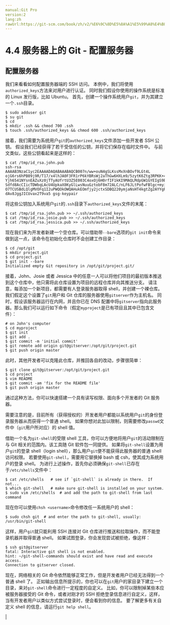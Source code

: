 ```yaml
---
manual:Git Pro
version:2
lang:zh
rawUrl:https://git-scm.com/book/zh/v2/%E6%9C%8D%E5%8A%A1%E5%99%A8%E4%B8%8A%E7%9A%84-Git-%E9%85%8D%E7%BD%AE%E6%9C%8D%E5%8A%A1%E5%99%A8
---
```



# 4.4 服务器上的 Git - 配置服务器

## 配置服务器<a name="r_setting_up_server"></a>


我们来看看如何配置服务器端的 SSH 访问。 本例中，我们将使用`authorized_keys`方法来对用户进行认证。 同时我们假设你使用的操作系统是标准的 Linux 发行版，比如 Ubuntu。 首先，创建一个操作系统用户`git`，并为其建立一个`.ssh`目录。



```
$ sudo adduser git
$ su git
$ cd
$ mkdir .ssh && chmod 700 .ssh
$ touch .ssh/authorized_keys && chmod 600 .ssh/authorized_keys
```




接着，我们需要为系统用户`git`的`authorized_keys`文件添加一些开发者 SSH 公钥。 假设我们已经获得了若干受信任的公钥，并将它们保存在临时文件中。 与前文类似，这些公钥看起来是这样的：



```
$ cat /tmp/id_rsa.john.pub
ssh-rsa AAAAB3NzaC1yc2EAAAADAQABAAABAQCB007n/ww+ouN4gSLKssMxXnBOvf9LGt4L
ojG6rs6hPB09j9R/T17/x4lhJA0F3FR1rP6kYBRsWj2aThGw6HXLm9/5zytK6Ztg3RPKK+4k
Yjh6541NYsnEAZuXz0jTTyAUfrtU3Z5E003C4oxOj6H0rfIF1kKI9MAQLMdpGW1GYEIgS9Ez
Sdfd8AcCIicTDWbqLAcU4UpkaX8KyGlLwsNuuGztobF8m72ALC/nLF6JLtPofwFBlgc+myiv
O7TCUSBdLQlgMVOFq1I2uPWQOkOWQAHukEOmfjy2jctxSDBQ220ymjaNsHT4kgtZg2AYYgPq
dAv8JggJICUvax2T9va5 gsg-keypair
```




将这些公钥加入系统用户`git`的`.ssh`目录下`authorized_keys`文件的末尾：



```
$ cat /tmp/id_rsa.john.pub >> ~/.ssh/authorized_keys
$ cat /tmp/id_rsa.josie.pub >> ~/.ssh/authorized_keys
$ cat /tmp/id_rsa.jessica.pub >> ~/.ssh/authorized_keys
```




现在我们来为开发者新建一个空仓库。可以借助带`--bare`选项的`git init`命令来做到这一点，该命令在初始化仓库时不会创建工作目录：



```
$ cd /opt/git
$ mkdir project.git
$ cd project.git
$ git init --bare
Initialized empty Git repository in /opt/git/project.git/
```




接着，John、Josie 或者 Jessica 中的任意一人可以将他们项目的最初版本推送到这个仓库中，他只需将此仓库设置为项目的远程仓库并向其推送分支。 请注意，每添加一个新项目，都需要有人登录服务器取得 shell，并创建一个裸仓库。 我们假定这个设置了`git`用户和 Git 仓库的服务器使用`gitserver`作为主机名。 同时，假设该服务器运行在内网，并且你已在 DNS 配置中将`gitserver`指向此服务器。那么我们可以运行如下命令（假定`myproject`是已有项目且其中已包含文件）：



```
# on John's computer
$ cd myproject
$ git init
$ git add .
$ git commit -m 'initial commit'
$ git remote add origin git@gitserver:/opt/git/project.git
$ git push origin master
```




此时，其他开发者可以克隆此仓库，并推回各自的改动，步骤很简单：



```
$ git clone git@gitserver:/opt/git/project.git
$ cd project
$ vim README
$ git commit -am 'fix for the README file'
$ git push origin master
```




通过这种方法，你可以快速搭建一个具有读写权限、面向多个开发者的 Git 服务器。




需要注意的是，目前所有（获得授权的）开发者用户都能以系统用户`git`的身份登录服务器从而获得一个普通 shell。 如果你想对此加以限制，则需要修改`passwd`文件中（`git`用户所对应）的 shell 值。




借助一个名为`git-shell`的受限 shell 工具，你可以方便地将用户`git`的活动限制在与 Git 相关的范围内。该工具随 Git 软件包一同提供。 如果将`git-shell`设置为用户`git`的登录 shell（login shell），那么用户`git`便不能获得此服务器的普通 shell 访问权限。 若要使用`git-shell`，需要用它替换掉 bash 或 csh，使其成为系统用户的登录 shell。 为进行上述操作，首先你必须确保`git-shell`已存在于`/etc/shells`文件中：



```
$ cat /etc/shells   # see if `git-shell` is already in there.  If not...
$ which git-shell   # make sure git-shell is installed on your system.
$ sudo vim /etc/shells  # and add the path to git-shell from last command
```




现在你可以使用`chsh <username>`命令修改任一系统用户的 shell：



```
$ sudo chsh git  # and enter the path to git-shell, usually: /usr/bin/git-shell
```




这样，用户`git`就只能利用 SSH 连接对 Git 仓库进行推送和拉取操作，而不能登录机器并取得普通 shell。 如果试图登录，你会发现尝试被拒绝，像这样：



```
$ ssh git@gitserver
fatal: Interactive git shell is not enabled.
hint: ~/git-shell-commands should exist and have read and execute access.
Connection to gitserver closed.
```




现在，网络相关的 Git 命令依然能够正常工作，但是开发者用户已经无法得到一个普通 shell 了。 正如输出信息所提示的，你也可以在`git`用户的家目录下建立一个目录，来对`git-shell`命令进行一定程度的自定义。 比如，你可以限制掉某些本应被服务器接受的 Git 命令，或者对刚才的 SSH 拒绝登录信息进行自定义，这样，当有开发者用户以类似方式尝试登录时，便会看到你的信息。 要了解更多有关自定义 shell 的信息，请运行`git help shell`。


|


